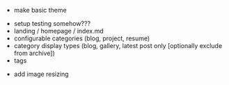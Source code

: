 * make basic theme
 - setup testing somehow???
 - landing / homepage / index.md
 - configurable categories (blog, project, resume)
 - category display types (blog, gallery, latest post only [optionally exclude from archive])
 - tags 
* add image resizing